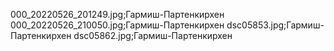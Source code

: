000_20220526_201249.jpg;Гармиш-Партенкирхен
000_20220526_210050.jpg;Гармиш-Партенкирхен
dsc05853.jpg;Гармиш-Партенкирхен
dsc05862.jpg;Гармиш-Партенкирхен
